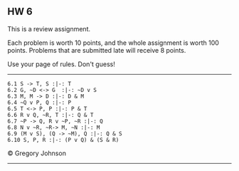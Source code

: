 ## HW 6 

This is a review assignment.

Each problem is worth 10 points, and the whole assignment is worth 100 points. Problems that are submitted late will receive 8 points.

Use your page of rules. Don't guess!

---

~~~{.ProofChecker .JohnsonSL options="fonts tabindent render" guides="fitch" points="10" late-credit="8"}
6.1 S -> T, S :|-: T 
6.2 G, ~D <-> G  :|-: ~D v S
6.3 M, M -> D :|-: D & M
6.4 ~Q v P, Q :|-: P
6.5 T <-> P, P :|-: P & T 
6.6 R v Q, ~R, T :|-: Q & T
6.7 ~P -> Q, R v ~P, ~R :|-: Q
6.8 N v ~R, ~R-> M, ~N :|-: M
6.9 (M v S), (Q -> ~M), Q :|-: Q & S
6.10 S, P, R :|-: (P v Q) & (S & R)
~~~

<p>&copy; <script>document.write(new Date().getFullYear())</script> Gregory Johnson</p>
 
---